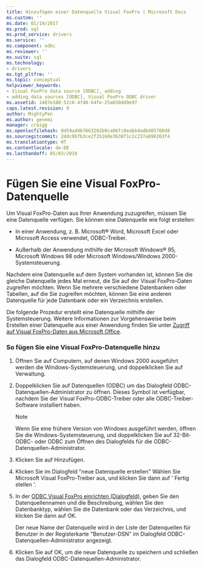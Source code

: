 ```yaml
---
title: Hinzufügen einer Datenquelle Visual FoxPro | Microsoft Docs
ms.custom: ''
ms.date: 01/19/2017
ms.prod: sql
ms.prod_service: drivers
ms.service: ''
ms.component: odbc
ms.reviewer: ''
ms.suite: sql
ms.technology:
- drivers
ms.tgt_pltfrm: ''
ms.topic: conceptual
helpviewer_keywords:
- Visual FoxPro data source [ODBC], adding
- adding data sources [ODBC], Visual FoxPro ODBC driver
ms.assetid: 1487e188-52c8-4f48-b4fe-25a650dd9e97
caps.latest.revision: 9
author: MightyPen
ms.author: genemi
manager: craigg
ms.openlocfilehash: 8d59ad4b7663202b0ca66fc0eabb4ad6405760d8
ms.sourcegitcommit: 2ddc0bfb3ce2f2b160e3638f1c2c237a898263f4
ms.translationtype: HT
ms.contentlocale: de-DE
ms.lasthandoff: 05/03/2018
---
```

# <a name="adding-a-visual-foxpro-data-source"></a>Fügen Sie eine Visual FoxPro-Datenquelle
Um Visual FoxPro-Daten aus Ihrer Anwendung zuzugreifen, müssen Sie eine Datenquelle verfügen. Sie können eine Datenquelle wie folgt erstellen:  
  
-   In einer Anwendung, z. B. Microsoft® Word, Microsoft Excel oder Microsoft Access verwendet, ODBC-Treiber.  
  
-   Außerhalb der Anwendung mithilfe der Microsoft Windows® 95, Microsoft Windows 98 oder Microsoft Windows/Windows 2000-Systemsteuerung.  
  
 Nachdem eine Datenquelle auf dem System vorhanden ist, können Sie die gleiche Datenquelle jedes Mal erneut, die Sie auf der Visual FoxPro-Daten zugreifen möchten. Wenn Sie mehrere verschiedene Datenbanken oder Tabellen, auf die Sie zugreifen möchten, können Sie eine anderen Datenquelle für jede Datenbank oder ein Verzeichnis erstellen.  
  
 Die folgende Prozedur erstellt eine Datenquelle mithilfe der Systemsteuerung. Weitere Informationen zur Vorgehensweise beim Erstellen einer Datenquelle aus einer Anwendung finden Sie unter [Zugriff auf Visual FoxPro-Daten aus Microsoft Office](../../odbc/microsoft/accessing-visual-foxpro-data-from-microsoft-office.md).  
  
### <a name="to-add-a-visual-foxpro-data-source"></a>So fügen Sie eine Visual FoxPro-Datenquelle hinzu  
  
1.  Öffnen Sie auf Computern, auf denen Windows 2000 ausgeführt werden die Windows-Systemsteuerung, und doppelklicken Sie auf Verwaltung.  
  
2.  Doppelklicken Sie auf Datenquellen (ODBC) um das Dialogfeld ODBC-Datenquellen-Administrator zu öffnen. Dieses Symbol ist verfügbar, nachdem Sie der Visual FoxPro-ODBC-Treiber oder alle ODBC-Treiber-Software installiert haben.  
  
    > [!NOTE]  
    >  Wenn Sie eine frühere Version von Windows ausgeführt werden, öffnen Sie die Windows-Systemsteuerung, und doppelklicken Sie auf 32-Bit-ODBC- oder ODBC zum Öffnen des Dialogfelds für die ODBC-Datenquellen-Administrator.  
  
3.  Klicken Sie auf Hinzufügen.  
  
4.  Klicken Sie im Dialogfeld "neue Datenquelle erstellen" Wählen Sie Microsoft Visual FoxPro-Treiber aus, und klicken Sie dann auf ' Fertig stellen '.  
  
5.  In der [ODBC Visual FoxPro einrichten (Dialogfeld)](../../odbc/microsoft/odbc-visual-foxpro-setup-dialog-box.md), geben Sie den Datenquellennamen und die Beschreibung, wählen Sie den Datenbanktyp, wählen Sie die Datenbank oder das Verzeichnis, und klicken Sie dann auf OK.  
  
     Der neue Name der Datenquelle wird in der Liste der Datenquellen für Benutzer in der Registerkarte "Benutzer-DSN" im Dialogfeld ODBC-Datenquellen-Administrator angezeigt.  
  
6.  Klicken Sie auf OK, um die neue Datenquelle zu speichern und schließen das Dialogfeld ODBC-Datenquellen-Administrator.
